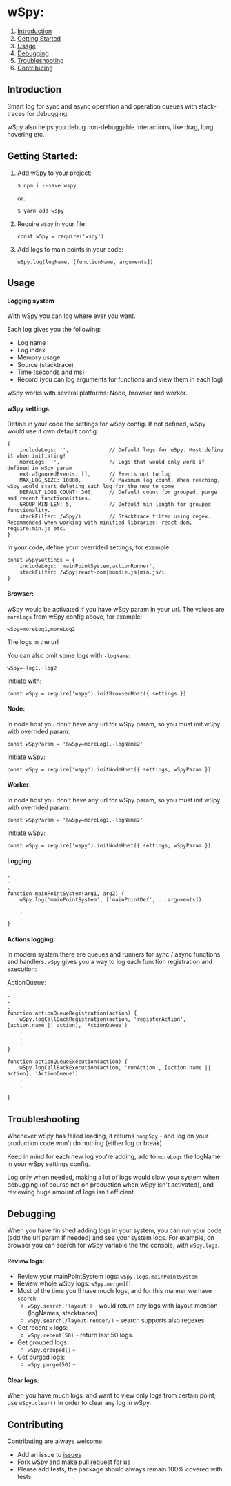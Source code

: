 # wSpy:  
1. [Introduction](#introduction)  
2. [Getting Started](#getting-started)
3. [Usage](#usage)
4. [Debugging](#debugging)
5. [Troubleshooting](#troubleshooting)
6. [Contributing](#contributing)

## Introduction
Smart log for sync and async operation and operation queues with stack-traces for debugging.

wSpy also helps you debug non-debuggable interactions, like drag, long hovering etc.

## Getting Started:
1. Add wSpy to your project:  
    ```
    $ npm i --save wspy
    ```
    or:
    ```
    $ yarn add wspy
    ```
2. Require `wSpy` in your file:  
    ```
    const wSpy = require('wspy')
    ```
3. Add logs to main points in your code:
    ```
    wSpy.log(logName, [functionName, arguments])
    ```


## Usage

#### Logging system
With wSpy you can log where ever you want.
  
Each log gives you the following:
* Log name
* Log index  
* Memory usage
* Source (stacktrace)
* Time (seconds and ms)
* Record (you can log arguments for functions and view them in each log)

wSpy works with several platforms: Node, browser and worker.

#### wSpy settings:
Define in your code the settings for wSpy config. If not defined, wSpy would use it own default config:
```
{
    includeLogs: '',             // Default logs for wSpy. Must define it when initiating!
    moreLogs: '',                // Logs that would only work if defined in wSpy param
    extraIgnoredEvents: [],      // Events not to log
    MAX_LOG_SIZE: 10000,         // Maximum log count. When reaching, wSpy would start deleting each log for the new to come
    DEFAULT_LOGS_COUNT: 300,     // Default count for grouped, purge and recent functionalities.
    GROUP_MIN_LEN: 5,            // Default min length for grouped functionality.
    stackFilter: /wSpy/i         // Stacktrace filter using regex. Recommended when working with minified libraries: react-dom, require.min.js etc.
}
```

In your code, define your overrided settings, for example:
```
const wSpySettings = {
    includeLogs: 'mainPointSystem,actionRunner',
    stackFilter: /wSpy|react-dom|bundle.js|min.js/i
}
```
#### Browser:
wSpy would be activated if you have wSpy param in your url. The values are `moreLogs` from wSpy config above, for example:  

```
wSpy=moreLog1,moreLog2
```

The logs in the url 

You can also omit some logs with `-logName`:

```
wSpy=-log1,-log2
```
Initiate with:

```
const wSpy = require('wspy').initBrowserHost({ settings })
```

#### Node:
In node host you don't have any url for wSpy param, so you must init wSpy with overrided param:
```
const wSpyParam = '&wSpy=moreLog1,-logName2'
```
Initiate wSpy:
```
const wSpy = require('wspy').initNodeHost({ settings, wSpyParam })
```

#### Worker:
In node host you don't have any url for wSpy param, so you must init wSpy with overrided param:
```
const wSpyParam = '&wSpy=moreLog1,-logName2'
```
Initiate wSpy:
```
const wSpy = require('wspy').initNodeHost({ settings, wSpyParam })
```

#### Logging
```
.
.
.
function mainPointSystem(arg1, arg2) {
    wSpy.log('mainPointSystem', ['mainPointDef', ...arguments])
    .
    .
    .
}
```
#### Actions logging:
In modern system there are queues and runners for sync / async functions and handlers. `wSpy` gives you a way to log each function registration and execution:
  
ActionQueue:
```
.
.
.
function actionQueueRegistration(action) {
    wSpy.logCallBackRegistration(action, 'registerAction', [action.name || action], 'ActionQueue')
    .
    .
    .
}

function actionQueueExecution(action) {
    wSpy.logCallBackExecution(action, 'runAction', [action.name || action], 'ActionQueue')
    .
    .
    .
}
```

## Troubleshooting
Whenever wSpy has failed loading, it returns `noopSpy` - and log on your production code won't do nothing (either log or break).

Keep in mind for each new log you're adding, add to `moreLogs` the logName in your wSpy settings config.

Log only when needed, making a lot of logs would slow your system when debugging (of course not on production when wSpy isn't activated), and reviewing huge amount of logs isn't efficient.  

## Debugging
When you have finished adding logs in your system, you can run your code (add the url param if needed) and see your system logs. For example, on browser you can search for wSpy variable the the console, with `wSpy.logs`.

#### Review logs:

* Review your mainPointSystem logs: `wSpy.logs.mainPointSystem`
* Review whole wSpy logs: `wSpy.merged()`
* Most of the time you'll have much logs, and for this manner we have `search`:
  - `wSpy.search('layout')` - would return any logs with layout mention (logNames, stacktraces)
  - `wSpy.search(/layout|render/)` - search supports also regexes
* Get recent `x` logs:
  - `wSpy.recent(50)` - return last 50 logs.
* Get grouped logs:
  - `wSpy.grouped()` - 
* Get purged logs:
  - `wSpy.purge(50)` - 

#### Clear logs:
When you have much logs, and want to view only logs from certain point, use `wSpy.clear()` in order to clear any log in wSpy.


## Contributing
Contributing are always welcome.
- Add an issue to [issues](https://github.com/wix-incubator/wSpy/issues)
- Fork wSpy and make pull request for us
- Please add tests, the package should always remain 100% covered with tests